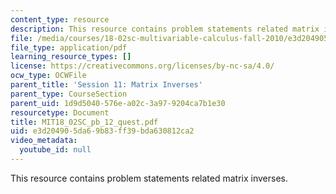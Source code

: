 ```yaml
---
content_type: resource
description: This resource contains problem statements related matrix inverses.
file: /media/courses/18-02sc-multivariable-calculus-fall-2010/e3d204905da69b83ff39bda630812ca2_MIT18_02SC_pb_12_quest.pdf
file_type: application/pdf
learning_resource_types: []
license: https://creativecommons.org/licenses/by-nc-sa/4.0/
ocw_type: OCWFile
parent_title: 'Session 11: Matrix Inverses'
parent_type: CourseSection
parent_uid: 1d9d5040-576e-a02c-3a97-9204ca7b1e30
resourcetype: Document
title: MIT18_02SC_pb_12_quest.pdf
uid: e3d20490-5da6-9b83-ff39-bda630812ca2
video_metadata:
  youtube_id: null
---
```

This resource contains problem statements related matrix inverses.